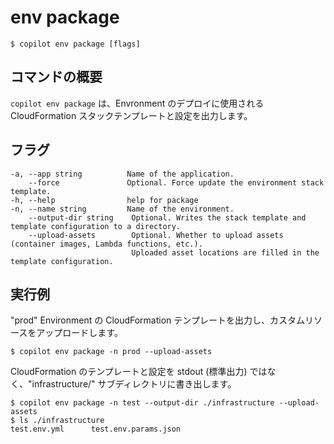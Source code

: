 # env package
```console
$ copilot env package [flags]
```

## コマンドの概要
`copilot env package` は、Envronment のデプロイに使用される CloudFormation スタックテンプレートと設定を出力します。

## フラグ
```console
-a, --app string          Name of the application.
    --force               Optional. Force update the environment stack template.
-h, --help                help for package
-n, --name string         Name of the environment.
    --output-dir string    Optional. Writes the stack template and template configuration to a directory.
    --upload-assets        Optional. Whether to upload assets (container images, Lambda functions, etc.).
                           Uploaded asset locations are filled in the template configuration.
```

## 実行例
"prod" Environment の CloudFormation テンプレートを出力し、カスタムリソースをアップロードします。
```console
$ copilot env package -n prod --upload-assets
```
CloudFormation のテンプレートと設定を stdout (標準出力) ではなく、"infrastructure/" サブディレクトリに書き出します。
```console
$ copilot env package -n test --output-dir ./infrastructure --upload-assets
$ ls ./infrastructure
test.env.yml      test.env.params.json
```
